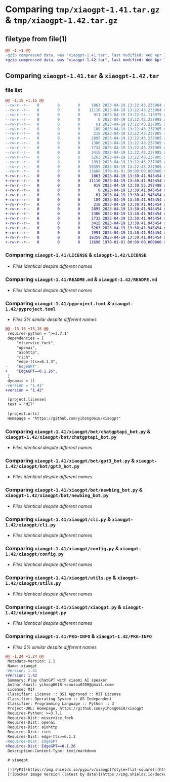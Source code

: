 # Comparing `tmp/xiaogpt-1.41.tar.gz` & `tmp/xiaogpt-1.42.tar.gz`

## filetype from file(1)

```diff
@@ -1 +1 @@
-gzip compressed data, was "xiaogpt-1.41.tar", last modified: Wed Apr 19 13:22:54 2023, max compression
+gzip compressed data, was "xiaogpt-1.42.tar", last modified: Wed Apr 19 13:30:55 2023, max compression
```

## Comparing `xiaogpt-1.41.tar` & `xiaogpt-1.42.tar`

### file list

```diff
@@ -1,15 +1,15 @@
--rw-r--r--   0        0        0     1063 2023-04-19 13:22:43.233904 xiaogpt-1.41/LICENSE
--rw-r--r--   0        0        0    11110 2023-04-19 13:22:43.233904 xiaogpt-1.41/README.md
--rw-r--r--   0        0        0      911 2023-04-19 13:22:54.113975 xiaogpt-1.41/pyproject.toml
--rw-r--r--   0        0        0        0 2023-04-19 13:22:43.237905 xiaogpt-1.41/xiaogpt/__init__.py
--rw-r--r--   0        0        0       61 2023-04-19 13:22:43.237905 xiaogpt-1.41/xiaogpt/__main__.py
--rw-r--r--   0        0        0      189 2023-04-19 13:22:43.237905 xiaogpt-1.41/xiaogpt/bot/__init__.py
--rw-r--r--   0        0        0      218 2023-04-19 13:22:43.237905 xiaogpt-1.41/xiaogpt/bot/base_bot.py
--rw-r--r--   0        0        0     2895 2023-04-19 13:22:43.237905 xiaogpt-1.41/xiaogpt/bot/chatgptapi_bot.py
--rw-r--r--   0        0        0     1386 2023-04-19 13:22:43.237905 xiaogpt-1.41/xiaogpt/bot/gpt3_bot.py
--rw-r--r--   0        0        0     1732 2023-04-19 13:22:43.237905 xiaogpt-1.41/xiaogpt/bot/newbing_bot.py
--rw-r--r--   0        0        0     3415 2023-04-19 13:22:43.237905 xiaogpt-1.41/xiaogpt/cli.py
--rw-r--r--   0        0        0     5263 2023-04-19 13:22:43.237905 xiaogpt-1.41/xiaogpt/config.py
--rw-r--r--   0        0        0     1991 2023-04-19 13:22:43.237905 xiaogpt-1.41/xiaogpt/utils.py
--rw-r--r--   0        0        0    19359 2023-04-19 13:22:43.237905 xiaogpt-1.41/xiaogpt/xiaogpt.py
--rw-r--r--   0        0        0    11688 1970-01-01 00:00:00.000000 xiaogpt-1.41/PKG-INFO
+-rw-r--r--   0        0        0     1063 2023-04-19 13:30:41.945454 xiaogpt-1.42/LICENSE
+-rw-r--r--   0        0        0    11110 2023-04-19 13:30:41.945454 xiaogpt-1.42/README.md
+-rw-r--r--   0        0        0      919 2023-04-19 13:30:55.297498 xiaogpt-1.42/pyproject.toml
+-rw-r--r--   0        0        0        0 2023-04-19 13:30:41.945454 xiaogpt-1.42/xiaogpt/__init__.py
+-rw-r--r--   0        0        0       61 2023-04-19 13:30:41.945454 xiaogpt-1.42/xiaogpt/__main__.py
+-rw-r--r--   0        0        0      189 2023-04-19 13:30:41.945454 xiaogpt-1.42/xiaogpt/bot/__init__.py
+-rw-r--r--   0        0        0      218 2023-04-19 13:30:41.945454 xiaogpt-1.42/xiaogpt/bot/base_bot.py
+-rw-r--r--   0        0        0     2895 2023-04-19 13:30:41.945454 xiaogpt-1.42/xiaogpt/bot/chatgptapi_bot.py
+-rw-r--r--   0        0        0     1386 2023-04-19 13:30:41.945454 xiaogpt-1.42/xiaogpt/bot/gpt3_bot.py
+-rw-r--r--   0        0        0     1732 2023-04-19 13:30:41.945454 xiaogpt-1.42/xiaogpt/bot/newbing_bot.py
+-rw-r--r--   0        0        0     3415 2023-04-19 13:30:41.945454 xiaogpt-1.42/xiaogpt/cli.py
+-rw-r--r--   0        0        0     5263 2023-04-19 13:30:41.945454 xiaogpt-1.42/xiaogpt/config.py
+-rw-r--r--   0        0        0     1991 2023-04-19 13:30:41.945454 xiaogpt-1.42/xiaogpt/utils.py
+-rw-r--r--   0        0        0    19359 2023-04-19 13:30:41.945454 xiaogpt-1.42/xiaogpt/xiaogpt.py
+-rw-r--r--   0        0        0    11696 1970-01-01 00:00:00.000000 xiaogpt-1.42/PKG-INFO
```

### Comparing `xiaogpt-1.41/LICENSE` & `xiaogpt-1.42/LICENSE`

 * *Files identical despite different names*

### Comparing `xiaogpt-1.41/README.md` & `xiaogpt-1.42/README.md`

 * *Files identical despite different names*

### Comparing `xiaogpt-1.41/pyproject.toml` & `xiaogpt-1.42/pyproject.toml`

 * *Files 3% similar despite different names*

```diff
@@ -13,18 +13,18 @@
 requires-python = ">=3.7.1"
 dependencies = [
     "miservice_fork",
     "openai",
     "aiohttp",
     "rich",
     "edge-tts>=6.1.3",
-    "EdgeGPT",
+    "EdgeGPT==0.1.26",
 ]
 dynamic = []
-version = "1.41"
+version = "1.42"
 
 [project.license]
 text = "MIT"
 
 [project.urls]
 Homepage = "https://github.com/yihong0618/xiaogpt"
```

### Comparing `xiaogpt-1.41/xiaogpt/bot/chatgptapi_bot.py` & `xiaogpt-1.42/xiaogpt/bot/chatgptapi_bot.py`

 * *Files identical despite different names*

### Comparing `xiaogpt-1.41/xiaogpt/bot/gpt3_bot.py` & `xiaogpt-1.42/xiaogpt/bot/gpt3_bot.py`

 * *Files identical despite different names*

### Comparing `xiaogpt-1.41/xiaogpt/bot/newbing_bot.py` & `xiaogpt-1.42/xiaogpt/bot/newbing_bot.py`

 * *Files identical despite different names*

### Comparing `xiaogpt-1.41/xiaogpt/cli.py` & `xiaogpt-1.42/xiaogpt/cli.py`

 * *Files identical despite different names*

### Comparing `xiaogpt-1.41/xiaogpt/config.py` & `xiaogpt-1.42/xiaogpt/config.py`

 * *Files identical despite different names*

### Comparing `xiaogpt-1.41/xiaogpt/utils.py` & `xiaogpt-1.42/xiaogpt/utils.py`

 * *Files identical despite different names*

### Comparing `xiaogpt-1.41/xiaogpt/xiaogpt.py` & `xiaogpt-1.42/xiaogpt/xiaogpt.py`

 * *Files identical despite different names*

### Comparing `xiaogpt-1.41/PKG-INFO` & `xiaogpt-1.42/PKG-INFO`

 * *Files 2% similar despite different names*

```diff
@@ -1,24 +1,24 @@
 Metadata-Version: 2.1
 Name: xiaogpt
-Version: 1.41
+Version: 1.42
 Summary: Play ChatGPT with xiaomi AI speaker
 Author-Email: yihong0618 <zouzou0208@gmail.com>
 License: MIT
 Classifier: License :: OSI Approved :: MIT License
 Classifier: Operating System :: OS Independent
 Classifier: Programming Language :: Python :: 3
 Project-URL: Homepage, https://github.com/yihong0618/xiaogpt
 Requires-Python: >=3.7.1
 Requires-Dist: miservice_fork
 Requires-Dist: openai
 Requires-Dist: aiohttp
 Requires-Dist: rich
 Requires-Dist: edge-tts>=6.1.3
-Requires-Dist: EdgeGPT
+Requires-Dist: EdgeGPT==0.1.26
 Description-Content-Type: text/markdown
 
 # xiaogpt
 
 [![PyPI](https://img.shields.io/pypi/v/xiaogpt?style=flat-square)](https://pypi.org/project/xiaogpt)
 [![Docker Image Version (latest by date)](https://img.shields.io/docker/v/yihong0618/xiaogpt?color=%23086DCD&label=docker%20image)](https://hub.docker.com/r/yihong0618/xiaogpt)
```

